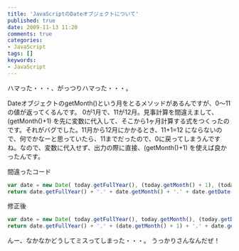 ```yaml
---
title: 'JavaScriptのDateオブジェクトについて'
published: true
date: 2009-11-13 11:20
comments: true
categories:
- JavaScript
tags: []
keywords:
- JavaScript
---
```

ハマった・・・、がっつりハマった・・・。

DateオブジェクトのgetMonth()という月をとるメソッドがあるんですが、0～11の値が返ってくるんです。
0が1月で、11が12月。見事計算を間違えまして、(getMonth()+1) を先に変数に代入して、そこから1ヶ月計算する式をつくったのです。それがバグでした。11月から12月にかかるとき、11+1=12 にならないので、何でかなーと思っていたら、11までだったので、0に戻ってしまうんですね。なので、変数に代入せず、出力の際に直接、(getMonth()+1) を使えば良かったんです。

間違ったコード
```js
var date = new Date( today.getFullYear(), (today.getMonth() + 1), (today.getDate() + arg) );
return date.getFullYear() + '.' + date.getMonth() + '.' + date.getDate();
```

修正後
```js
var date = new Date( today.getFullYear(), today.getMonth(), (today.getDate() + arg) );
return date.getFullYear() + '.' + (date.getMonth() + 1) + '.' + date.getDate();
```

んー、なかなかどうしてミスってしまった・・・。
うっかりさんなんだぜ！